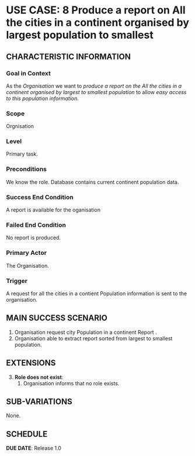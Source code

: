 # USE CASE: 8 Produce a report on All the cities in a continent organised by largest population to smallest

## CHARACTERISTIC INFORMATION

### Goal in Context

As the *Organisation* we want to *produce a report on the All the cities in a continent organised by largest to smallest population* to allow *easy access to this population information.*

### Scope

Orgnisation

### Level

Primary task.

### Preconditions

We know the role.  Database contains current continent population data.

### Success End Condition

A report is available for the oganisation

### Failed End Condition

No report is produced.

### Primary Actor

The Organisation.

### Trigger

A request for all the cities in a contient Population information is sent to the organisation.

## MAIN SUCCESS SCENARIO

1. Organisation request city Population in a continent Report .
2. Organisation able to extract report sorted from largest to smallest population.


## EXTENSIONS

3. **Role does not exist**:
    1. Organisation informs that no role exists.

## SUB-VARIATIONS

None.

## SCHEDULE

**DUE DATE**: Release 1.0
